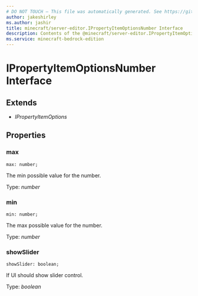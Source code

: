 ```yaml
---
# DO NOT TOUCH — This file was automatically generated. See https://github.com/mojang/minecraftapidocsgenerator to modify descriptions, examples, etc.
author: jakeshirley
ms.author: jashir
title: minecraft/server-editor.IPropertyItemOptionsNumber Interface
description: Contents of the @minecraft/server-editor.IPropertyItemOptionsNumber class.
ms.service: minecraft-bedrock-edition
---
```

# IPropertyItemOptionsNumber Interface

## Extends
- *IPropertyItemOptions*

## Properties

### **max**
`max: number;`

The min possible value for the number.

Type: *number*

### **min**
`min: number;`

The max possible value for the number.

Type: *number*

### **showSlider**
`showSlider: boolean;`

If UI should show slider control.

Type: *boolean*

